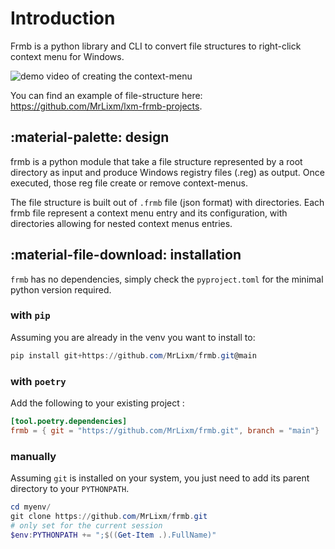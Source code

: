 # Introduction

Frmb is a python library and CLI to convert file structures to right-click 
context menu for Windows.

![demo video of creating the context-menu](img/demo.gif)

You can find an example of file-structure here: https://github.com/MrLixm/lxm-frmb-projects.

## :material-palette: design

frmb is a python module that take a file structure represented by a root directory
as input and produce Windows registry files (.reg) as output. Once executed,
those reg file create or remove context-menus.

The file structure is built out of `.frmb` file (json format) with directories.
Each frmb file represent a context menu entry and its configuration, with directories
allowing for nested context menus entries.

## :material-file-download: installation

`frmb` has no dependencies, simply check the `pyproject.toml` for the minimal
python version required.

### with `pip`

Assuming you are already in the venv you want to install to:

```powershell
pip install git+https://github.com/MrLixm/frmb.git@main
```

### with `poetry`

Add the following to your existing project :

```toml title="pyproject.toml"
[tool.poetry.dependencies]
frmb = { git = "https://github.com/MrLixm/frmb.git", branch = "main"}
```

### manually

Assuming `git` is installed on your system, you just need to add its parent
directory to your `PYTHONPATH`.

```powershell title="powershell"
cd myenv/
git clone https://github.com/MrLixm/frmb.git
# only set for the current session
$env:PYTHONPATH += ";$((Get-Item .).FullName)"
```